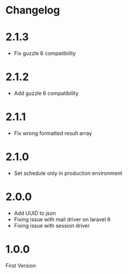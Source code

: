 # Changelog

# 2.1.3

- Fix guzzle 6 compatibility

# 2.1.2

- Add guzzle 6 compatibility

# 2.1.1

- Fix wrong formatted result array

# 2.1.0

- Set schedule only in production environment

# 2.0.0

- Add UUID to json
- Fixing issue with mail driver on laravel 6
- Fixing issue with session driver

# 1.0.0

First Version
